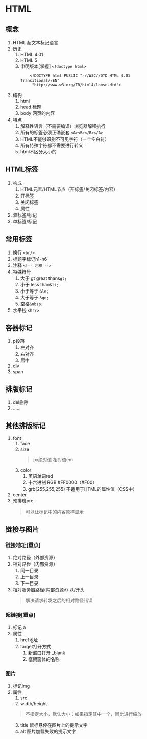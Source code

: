 # HTML
## 概念
1. HTML 超文本标记语言
2. 历史
	1. HTML 4.01
	2. HTML 5
	3. 申明版本[掌握]
		``` <!doctype html> ```
		``` 
			<!DOCTYPE html PUBLIC "-//W3C//DTD HTML 4.01 Transitional//EN"
		     "http://www.w3.org/TR/html4/loose.dtd"> 
		```
3. 结构
	1. html
	2. head 标题
	3. body 网页的内容
4. 特点
	1. 解释性语言（不需要编译）浏览器解释执行
	2. 所有的标签必须正确嵌套
	`<A><B></B></A>`
	3. HTML不能够识别不可见字符（一个空白符）
	4. 所有特殊字符都不需要进行转义
	5. html不区分大小的
## HTML标签
1. 构成
	1. HTML元素/HTML节点（开标签/关闭标签/内容）
	2. 开标签
	3. 关闭标签
	4. 属性
2. 双标签/标记
3. 单标签/标记
## 常用标签
1. 换行
	`<br/>`
2. 标题字标记h1-h6
3. 注释
	`<!-- 注释 -->`
4. 特殊符号
	1. 大于 gt great than`&gt;`
	2. 小于 less than`&lt;` 
	3. 小于等于 `&le;`
	4. 大于等于 `&ge;`
	5. 空格`&nbsp;`
5. 水平线 `<hr/>`
## 容器标记
1. p段落
	1. 左对齐
	2. 右对齐
	3. 居中
2. div
3. span
## 排版标记
1. del删除
2. ……
## 其他排版标记
1. font
	1. face
	2. size
		>px绝对值 相对值em
	3. color
		1. 英语单词red
		2. 十六进制 RGB #FF0000（#F00）
		3. grb(255,255,255) 不适用于HTML的属性值（CSS中）
2. center
3. 预排班pre
	> 可以让标记中的内容原样显示

## 链接与图片
### 链接地址[重点]
1. 绝对路径（外部资源）
2. 相对路径（内部资源）
	1. 同一目录
	2. 上一目录
	3. 下一目录
3. 相对服务器路径(内部资源√) 以/开头
	> 解决请求转发之后的相对路径错误
### 超链接[重点]
1. 标记 a
2. 属性
	1. href地址
	2. target打开方式
		1. 新窗口打开 _blank
		2. 框架窗体的名称

### 图片
1. 标记img
2. 属性
	1. src
	2. width/height
	> 不指定大小，默认大小；如果指定其中一个，同比进行缩放
	3. title 鼠标悬停在图片上的提示文字
	4. alt 图片加载失败的提示文字